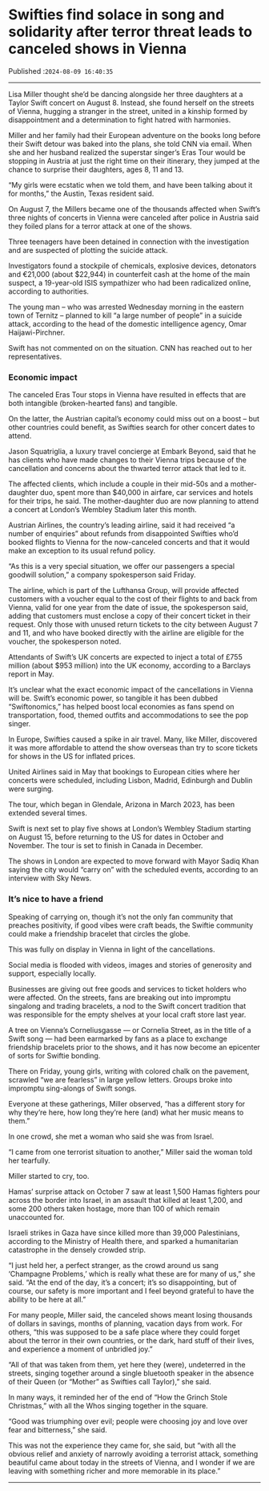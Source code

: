 # Swifties find solace in song and solidarity after terror threat leads to canceled shows in Vienna

Published :`2024-08-09 16:40:35`

---

Lisa Miller thought she’d be dancing alongside her three daughters at a Taylor Swift concert on August 8. Instead, she found herself on the streets of Vienna, hugging a stranger in the street, united in a kinship formed by disappointment and a determination to fight hatred with harmonies.

Miller and her family had their European adventure on the books long before their Swift detour was baked into the plans, she told CNN via email. When she and her husband realized the superstar singer’s Eras Tour would be stopping in Austria at just the right time on their itinerary, they jumped at the chance to surprise their daughters, ages 8, 11 and 13.

“My girls were ecstatic when we told them, and have been talking about it for months,” the Austin, Texas resident said.

On August 7, the Millers became one of the thousands affected when Swift’s three nights of concerts in Vienna were canceled after police in Austria said they foiled plans for a terror attack at one of the shows.

Three teenagers have been detained in connection with the investigation and are suspected of plotting the suicide attack.

Investigators found a stockpile of chemicals, explosive devices, detonators and €21,000 (about $22,944) in counterfeit cash at the home of the main suspect, a 19-year-old ISIS sympathizer who had been radicalized online, according to authorities.

The young man – who was arrested Wednesday morning in the eastern town of Ternitz – planned to kill “a large number of people” in a suicide attack, according to the head of the domestic intelligence agency, Omar Haijawi-Pirchner.

Swift has not commented on on the situation. CNN has reached out to her representatives.

### Economic impact

The canceled Eras Tour stops in Vienna have resulted in effects that are both intangible (broken-hearted fans) and tangible.

On the latter, the Austrian capital’s economy could miss out on a boost – but other countries could benefit, as Swifties search for other concert dates to attend.

Jason Squatriglia, a luxury travel concierge at Embark Beyond, said that he has clients who have made changes to their Vienna trips because of the cancellation and concerns about the thwarted terror attack that led to it.

The affected clients, which include a couple in their mid-50s and a mother-daughter duo, spent more than $40,000 in airfare, car services and hotels for their trips, he said. The mother-daughter duo are now planning to attend a concert at London’s Wembley Stadium later this month.

Austrian Airlines, the country’s leading airline, said it had received “a number of enquiries” about refunds from disappointed Swifties who’d booked flights to Vienna for the now-canceled concerts and that it would make an exception to its usual refund policy.

“As this is a very special situation, we offer our passengers a special goodwill solution,” a company spokesperson said Friday.

The airline, which is part of the Lufthansa Group, will provide affected customers with a voucher equal to the cost of their flights to and back from Vienna, valid for one year from the date of issue, the spokesperson said, adding that customers must enclose a copy of their concert ticket in their request. Only those with unused return tickets to the city between August 7 and 11, and who have booked directly with the airline are eligible for the voucher, the spokesperson noted.

Attendants of Swift’s UK concerts are expected to inject a total of £755 million (about $953 million) into the UK economy, according to a Barclays report in May.

It’s unclear what the exact economic impact of the cancellations in Vienna will be. Swift’s economic power, so tangible it has been dubbed “Swiftonomics,” has helped boost local economies as fans spend on transportation, food, themed outfits and accommodations to see the pop singer.

In Europe, Swifties caused a spike in air travel. Many, like Miller, discovered it was more affordable to attend the show overseas than try to score tickets for shows in the US for inflated prices.

United Airlines said in May that bookings to European cities where her concerts were scheduled, including Lisbon, Madrid, Edinburgh and Dublin were surging.

The tour, which began in Glendale, Arizona in March 2023, has been extended several times.

Swift is next set to play five shows at London’s Wembley Stadium starting on August 15, before returning to the US for dates in October and November. The tour is set to finish in  Canada in December.

The shows in London are expected to move forward with Mayor Sadiq Khan saying the city would “carry on” with the scheduled events, according to an interview with Sky News.

### It’s nice to have a friend

Speaking of carrying on, though it’s not the only fan community that preaches positivity, if good vibes were craft beads, the Swiftie community could make a friendship bracelet that circles the globe.

This was fully on display in Vienna in light of the cancellations.

Social media is flooded with videos, images and stories of generosity and support, especially locally.

Businesses are giving out free goods and services to ticket holders who were affected. On the streets, fans are breaking out into impromptu singalong and trading bracelets, a nod to the Swift concert tradition that was responsible for the empty shelves at your local craft store last year.

A tree on Vienna’s Corneliusgasse — or Cornelia Street, as in the title of a Swift song — had been earmarked by fans as a place to exchange friendship bracelets prior to the shows, and it has now become an epicenter of sorts for Swiftie bonding.

There on Friday, young girls, writing with colored chalk on the pavement, scrawled “we are fearless” in large yellow letters. Groups broke into impromptu sing-alongs of Swift songs.

Everyone at these gatherings, Miller observed, “has a different story for why they’re here, how long they’re here (and) what her music means to them.”

In one crowd, she met a woman who said she was from Israel.

“I came from one terrorist situation to another,” Miller said the woman told her tearfully.

Miller started to cry, too.

Hamas’ surprise attack on October 7 saw at least 1,500 Hamas fighters pour across the border into Israel, in an assault that killed at least 1,200, and some 200 others taken hostage, more than 100 of which remain unaccounted for.

Israeli strikes in Gaza have since killed more than 39,000 Palestinians, according to the Ministry of Health there, and sparked a humanitarian catastrophe in the densely crowded strip.

“I just held her, a perfect stranger, as the crowd around us sang ‘Champagne Problems,’ which is really what these are for many of us,” she said. “At the end of the day, it’s a concert; it’s so disappointing, but of course, our safety is more important and I feel beyond grateful to have the ability to be here at all.”

For many people, Miller said, the canceled shows meant losing thousands of dollars in savings, months of planning, vacation days from work. For others, “this was supposed to be a safe place where they could forget about the terror in their own countries, or the dark, hard stuff of their lives, and experience a moment of unbridled joy.”

“All of that was taken from them, yet here they (were), undeterred in the streets, singing together around a single bluetooth speaker in the absence of their Queen (or “Mother” as Swifties call Taylor),” she said.

In many ways, it reminded her of the end of “How the Grinch Stole Christmas,” with all the Whos singing together in the square.

“Good was triumphing over evil; people were choosing joy and love over fear and bitterness,” she said.

This was not the experience they came for, she said, but “with all the obvious relief and anxiety of narrowly avoiding a terrorist attack, something beautiful came about today in the streets of Vienna, and I wonder if we are leaving with something richer and more memorable in its place.”

---


